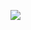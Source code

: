 ![](https://paper-attachments.dropboxusercontent.com/s_97D94D9703D1A935E208671DCCF6B914A5170E9B1F05DE5BE92863416DB598CD_1689766954109_WhatsApp+Image+2023-07-19+at+2.06.35+AM+1.jpeg)
